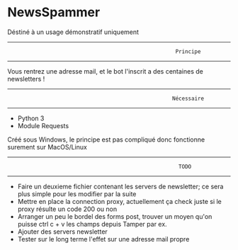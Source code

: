 # NewsSpammer

Déstiné à un usage démonstratif uniquement


 ----------------------------------------------------
                                                         Principe                        
 ----------------------------------------------------

Vous rentrez une adresse mail, et le bot l'inscrit a des centaines de newsletters !

 ----------------------------------------------------
                                                        Nécessaire                    
 ----------------------------------------------------

- Python 3 
- Module Requests

Créé sous Windows, le principe est pas compliqué donc fonctionne surement sur MacOS/Linux


 ----------------------------------------------------
                                                          TODO                          
 ----------------------------------------------------

- Faire un deuxieme fichier contenant les servers de newsletter; ce sera plus simple pour les modifier par la suite
- Mettre en place la connection proxy, actuellement ça check juste si le proxy résulte un code 200 ou non
- Arranger un peu le bordel des forms post, trouver un moyen qu'on puisse ctrl c + v les champs depuis Tamper par ex.  
- Ajouter des servers newsletter
- Tester sur le long terme l'effet sur une adresse mail propre

